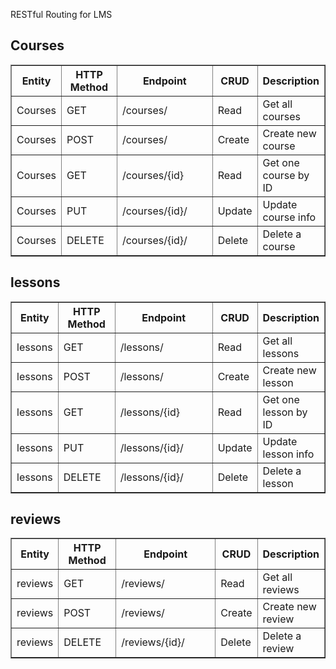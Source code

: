 RESTful Routing for LMS

<h2>Courses</h2>
<table border="1" width="100%">
    <thead>
        <tr>
            <th width="15%">Entity</th>
            <th width="25%">HTTP Method</th>
            <th width="50%">Endpoint</th>
            <th width="50%">CRUD</th>
            <th width="10%">Description</th>
        </tr>
    </thead>
    <tbody>
        <tr><td>Courses</td><td>GET</td><td>/courses/</td><td>Read</td><td>Get all courses</td></tr>
        <tr><td>Courses</td><td>POST</td><td>/courses/</td><td>Create</td><td>Create new course</td></tr>
        <tr><td>Courses</td><td>GET</td><td>/courses/{id}</td><td>Read</td><td>Get one course by ID</td></tr>
        <tr><td>Courses</td><td>PUT</td><td>/courses/{id}/</td><td>Update</td><td>Update course info</td></tr>
        <tr><td>Courses</td><td>DELETE</td><td>/courses/{id}/</td><td>Delete</td><td>Delete a course</td></tr>
    </tbody>
</table>
    </tbody>
</table>

<h2>lessons</h2>
<table border="1" width="100%">
    <thead>
        <tr>
            <th width="15%">Entity</th>
            <th width="25%">HTTP Method</th>
            <th width="50%">Endpoint</th>
            <th width="50%">CRUD</th>
            <th width="10%">Description</th>
        </tr>
    </thead>
    <tbody>
        <tr><td>lessons</td><td>GET</td><td>/lessons/</td><td>Read</td><td>Get all lessons</td></tr>
        <tr><td>lessons</td><td>POST</td><td>/lessons/</td><td>Create</td><td>Create new lesson</td></tr>
        <tr><td>lessons</td><td>GET</td><td>/lessons/{id}</td><td>Read</td><td>Get one lesson by ID</td></tr>
        <tr><td>lessons</td><td>PUT</td><td>/lessons/{id}/</td><td>Update</td><td>Update lesson info</td></tr>
        <tr><td>lessons</td><td>DELETE</td><td>/lessons/{id}/</td><td>Delete</td><td>Delete a lesson</td></tr>
    </tbody>
</table>
    </tbody>
</table>

<h2>reviews</h2>
<table border="1" width="100%">
    <thead>
        <tr>
            <th width="15%">Entity</th>
            <th width="25%">HTTP Method</th>
            <th width="50%">Endpoint</th>
            <th width="50%">CRUD</th>
            <th width="10%">Description</th>
        </tr>
    </thead>
    <tbody>
        <tr><td>reviews</td><td>GET</td><td>/reviews/</td><td>Read</td><td>Get all reviews</td></tr>
        <tr><td>reviews</td><td>POST</td><td>/reviews/</td><td>Create</td><td>Create new review</td></tr>
        <tr><td>reviews</td><td>DELETE</td><td>/reviews/{id}/</td><td>Delete</td><td>Delete a review</td></tr>
    </tbody>
</table>
    </tbody>
</table>
